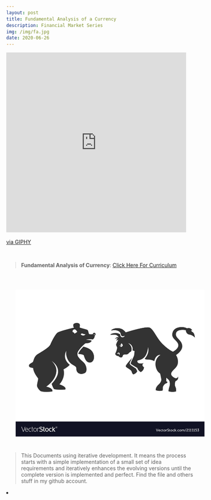 ```yaml
---
layout: post
title: Fundamental Analysis of a Currency
description: Financial Market Series
img: /img/fa.jpg
date: 2020-06-26
---
```



<iframe src="https://giphy.com/embed/d6EW3XKreShOy71v4i" width="480" height="480" frameBorder="0" class="giphy-embed" allowFullScreen></iframe><p><a href="https://giphy.com/gifs/gold-forex-broker-d6EW3XKreShOy71v4i">via GIPHY</a></p>
<Br>


> **Fundamental Analysis of Currency**: <a href="https://itsmecevi.github.io/currency-fundamental/">Click Here For Curriculum</a>



<Br>
  
<img class="col one right" src="/img/fa.jpg" style="padding:25px">

<Br>

> This Documents using iterative development. It means the process starts with a simple implementation of a small set of idea requirements and iteratively enhances the evolving versions until the complete version is implemented and perfect.
> Find the file and others stuff in my github account.


<li>
<a id="icon" href="https://github.com/itsmecevi" target="_blank"><i class="fa fa-github fa-fw fa-2x"></i></a>
</li>
